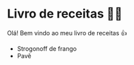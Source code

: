 # Livro de receitas :man_cook:

Olá! Bem vindo ao meu livro de receitas :+1:

- Strogonoff de frango
- Pavê

